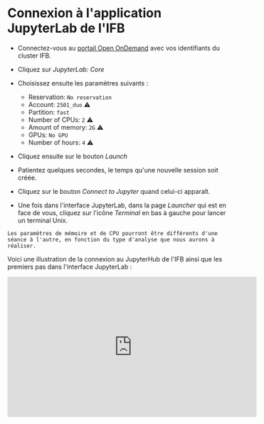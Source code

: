 # Connexion à l'application JupyterLab de l'IFB

- Connectez-vous au <a href="https://ondemand.cluster.france-bioinformatique.fr/" target="_blank">portail Open OnDemand</a> avec vos identifiants du cluster IFB.
- Cliquez sur *JupyterLab: Core*
- Choisissez ensuite les paramètres suivants :
    - Reservation: `No reservation` 
    - Account: `2501_duo` ⚠️
    - Partition: `fast`
    - Number of CPUs: `2` ⚠️
    - Amount of memory: `2G` ⚠️
    - GPUs: `No GPU`
    - Number of hours: `4` ⚠️

- Cliquez ensuite sur le bouton *Launch*
- Patientez quelques secondes, le temps qu'une nouvelle session soit créée.
- Cliquez sur le bouton *Connect to Jupyter* quand celui-ci apparaît.
- Une fois dans l'interface JupyterLab, dans la page *Launcher* qui est en face de vous, cliquez sur l'icône *Terminal* en bas à gauche pour lancer un terminal Unix.


```{note}
Les paramètres de mémoire et de CPU pourront être différents d'une séance à l'autre, en fonction du type d'analyse que nous aurons à réaliser.
```

Voici une illustration de la connexion au JupyterHub de l'IFB ainsi que les premiers pas dans l'interface JupyterLab :

<iframe width="560" height="315" src="https://www.youtube-nocookie.com/embed/LIUKSxrPBnc" title="YouTube video player" frameborder="0" allow="accelerometer; autoplay; clipboard-write; encrypted-media; gyroscope; picture-in-picture; web-share" allowfullscreen></iframe>

